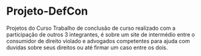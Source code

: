 # Projeto-DefCon
Projetos do Curso
Trabalho de conclusão de curso realizado com a participação de outros 3 integrantes, é sobre um site de intermédio entre o consumidor de direito violado e advogados competentes para ajuda com duvidas sobre seus direitos ou até firmar um caso entre os dois.
